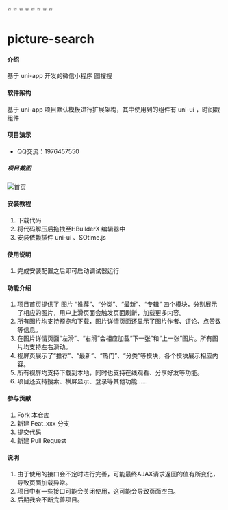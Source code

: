  :star:  :star:  :star:  :star:  :star: :star:  :star:  :star: 

# picture-search

#### 介绍
基于 uni-app 开发的微信小程序 图搜搜

#### 软件架构
基于 uni-app 项目默认模板进行扩展架构，其中使用到的组件有 uni-ui ，时间戳组件

#### 项目演示
- QQ交流：1976457550

##### 项目截图

![首页](img-folder/images/首页.jpg)

#### 安装教程

1.  下载代码
2.  将代码解压后拖拽至HBuilderX 编辑器中
3.  安装依赖插件 uni-ui 、SOtime.js

#### 使用说明

1.  完成安装配置之后即可启动调试器运行

#### 功能介绍

1. 项目首页提供了 图片 “推荐”、“分类”、“最新”、“专辑” 四个模块，分别展示了相应的图片，用户上滑页面会触发页面刷新，加载更多内容。
2. 所有图片均支持预览和下载，图片详情页面还显示了图片作者、评论、点赞数等信息。
3. 在图片详情页面“左滑”、“右滑”会相应加载“下一张”和“上一张”图片。所有图片均支持左右滑动。
4. 视屏页展示了“推荐”、“最新”、“热门”、“分类”等模块，各个模块展示相应内容。
5. 所有视屏均支持下载到本地，同时也支持在线观看、分享好友等功能。
6. 项目还支持搜索、横屏显示、登录等其他功能……


#### 参与贡献

1.  Fork 本仓库
2.  新建 Feat_xxx 分支
3.  提交代码
4.  新建 Pull Request


#### 说明

1. 由于使用的接口会不定时进行完善，可能最终AJAX请求返回的值有所变化，导致页面加载异常。
2. 项目中有一些接口可能会关闭使用，这可能会导致页面空白。
3. 后期我会不断完善项目。
